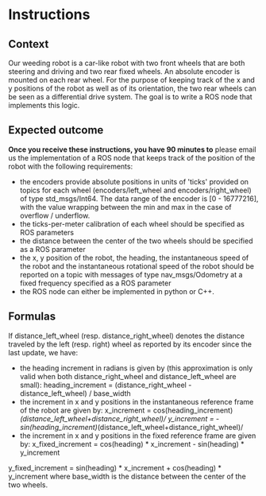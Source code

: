# Instructions

## Context

Our weeding robot is a car-like robot with two front wheels that are both steering and driving and
two rear fixed wheels. An absolute encoder is mounted on each rear wheel. For the purpose of
keeping track of the x and y positions of the robot as well as of its orientation, the two rear
wheels can be seen as a differential drive system. The goal is to write a ROS node that
implements this logic.

## Expected outcome

**Once you receive these instructions, you have 90 minutes to** ​please email us the
implementation of a ROS node that keeps track of the position of the robot with the following
requirements:

- the encoders provide absolute positions in units of 'ticks' provided on topics for each wheel
(encoders/left_wheel and encoders/right_wheel) of type std_msgs/Int64. The data range of the
encoder is [0 - 16777216], with the value wrapping between the min and max in the case of
overflow / underflow.
- the ticks-per-meter calibration of each wheel should be specified as ROS parameters
- the distance between the center of the two wheels should be specified as a ROS parameter
- the x, y position of the robot, the heading, the instantaneous speed of the robot and the
instantaneous rotational speed of the robot should be reported on a topic with messages of type
nav_msgs/Odometry at a fixed frequency specified as a ROS parameter
- the ROS node can either be implemented in python or C++.

## Formulas

If distance_left_wheel (resp. distance_right_wheel) denotes the distance traveled by the left
(resp. right) wheel as reported by its encoder since the last update, we have:

- the heading increment in radians is given by (this approximation is only valid when both
distance_right_wheel and distance_left_wheel are small):
heading_increment = (distance_right_wheel - distance_left_wheel) / base_width
- the increment in x and y positions in the instantaneous reference frame of the robot are given
by:
x_increment = cos(heading_increment)*(distance_left_wheel+distance_right_wheel)/
y_increment = - sin(heading_increment)*(distance_left_wheel+distance_right_wheel)/
- the increment in x and y positions in the fixed reference frame are given by:
x_fixed_increment = cos(heading) * x_increment - sin(heading) * y_increment


y_fixed_increment = sin(heading) * x_increment + cos(heading) * y_increment
where base_width is the distance between the center of the two wheels.